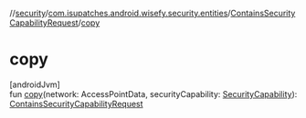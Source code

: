 //[security](../../../index.md)/[com.isupatches.android.wisefy.security.entities](../index.md)/[ContainsSecurityCapabilityRequest](index.md)/[copy](copy.md)

# copy

[androidJvm]\
fun [copy](copy.md)(network: AccessPointData, securityCapability: [SecurityCapability](../-security-capability/index.md)): [ContainsSecurityCapabilityRequest](index.md)
